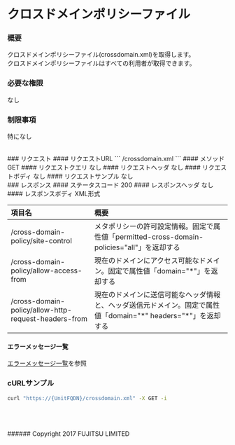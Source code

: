 # クロスドメインポリシーファイル
### 概要
クロスドメインポリシーファイル(crossdomain.xml)を取得します。  
クロスドメインポリシーファイルはすべての利用者が取得できます。
### 必要な権限
なし
### 制限事項
特になし

<br>
### リクエスト
#### リクエストURL
```
/crossdomain.xml
```
#### メソッド
GET
#### リクエストクエリ
なし
#### リクエストヘッダ
なし
#### リクエストボディ
なし
#### リクエストサンプル
なし

<br>
### レスポンス
#### ステータスコード
200
#### レスポンスヘッダ
なし
#### レスポンスボディ
XML形式

|項目名<br>|概要<br>|
|:--|:--|
|/cross-domain-policy/site-control<br>|メタポリシーの許可設定情報。固定で属性値「permitted-cross-domain-policies="all"」を返却する<br>|
|/cross-domain-policy/allow-access-from<br>|現在のドメインにアクセス可能なドメイン。固定で属性値「domain="*"」を返却する<br>|
|/cross-domain-policy/allow-http-request-headers-from<br>|現在のドメインに送信可能なヘッダ情報と、ヘッダ送信元ドメイン。固定で属性値「domain="\*" headers="*"」を返却する<br>|
#### エラーメッセージ一覧
[エラーメッセージ一覧](004_Error_Messages.html)を参照

### cURLサンプル
```sh
curl "https://{UnitFQDN}/crossdomain.xml" -X GET -i
```
<br>
<br>
<br>
###### Copyright 2017    FUJITSU LIMITED
